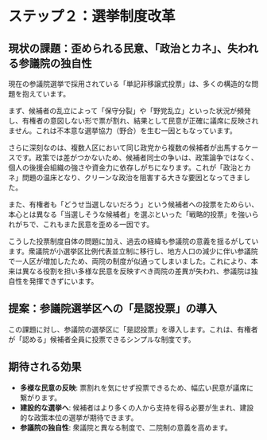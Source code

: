 # ステップ２：選挙制度改革

## 現状の課題：歪められる民意、「政治とカネ」、失われる参議院の独自性

現在の参議院選挙で採用されている「単記非移譲式投票」は、多くの構造的な問題を抱えています。

まず、候補者の乱立によって「保守分裂」や「野党乱立」といった状況が頻発し、有権者の意図しない形で票が割れ、結果として民意が正確に議席に反映されません。これは不本意な選挙協力（野合）を生む一因ともなっています。

さらに深刻なのは、複数人区において同じ政党から複数の候補者が出馬するケースです。政策では差がつかないため、候補者同士の争いは、政策論争ではなく、個人の後援会組織の強さや資金力に依存しがちになります。これが「政治とカネ」問題の温床となり、クリーンな政治を阻害する大きな要因となってきました。

また、有権者も「どうせ当選しないだろう」という候補者への投票をためらい、本心とは異なる「当選しそうな候補者」を選ぶといった「戦略的投票」を強いられがちで、これもまた民意を歪める一因です。

こうした投票制度自体の問題に加え、過去の経緯も参議院の意義を揺るがしています。衆議院が小選挙区比例代表並立制に移行し、地方人口の減少に伴い参議院で一人区が増加したため、両院の制度が似通ってしまいました。これにより、本来は異なる役割を担い多様な民意を反映すべき両院の差異が失われ、参議院は独自性を発揮できずにいます。

## 提案：参議院選挙区への「是認投票」の導入
この課題に対し、参議院の選挙区に「是認投票」を導入します。これは、有権者が「認める」候補者全員に投票できるシンプルな制度です。

## 期待される効果
*   **多様な民意の反映**: 票割れを気にせず投票できるため、幅広い民意が議席に繋がります。
*   **建設的な選挙へ**: 候補者はより多くの人から支持を得る必要が生まれ、建設的な政策本位の選挙が期待できます。
*   **参議院の独自性**: 衆議院と異なる制度で、二院制の意義を高めます。